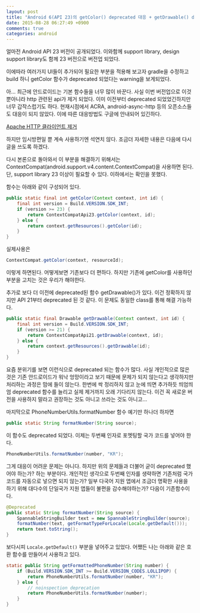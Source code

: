 ```yaml
---
layout: post
title: "Android 6(API 23)의 getColor() deprecated 대응 + getDrawable() deprecated"
date: 2015-08-28 06:27:49 +0900
comments: true
categories: android
---
```


얼마전 Android API 23 버전이 공개되었다. 이와함께 support library, design support library도 함께 23 버전으로 버전업 되었다.

이에따라 여러가지 UI들이 추가되어 필요한 부분을 적용해 보고자 gradle을 수정하고 build 하니 getColor 함수가 deprecated 되었다는 warning을 보게되었다.

아... 최근에 안드로이드는 기본 함수들을 너무 많이 바꾼다. 사실 이번 버전업으로 이것뿐아니라 http 관련된  api가 제거 되었다. 이미 이전부터 deprecated 되었었긴하지만 너무 갑작스럽기도 하다.
현재시점에서 ACRA, android-async-http 등의 오픈소스들도 대응이 되지 않았다. 이에 따른 대응방법도 구글에 안내되어 있긴하다.

[Apache HTTP 클라이언트 제거](https://developer.android.com/intl/ko/preview/behavior-changes.html#behavior-apache-http-client)

하지만 임시방편일 뿐 계속 사용하기엔 석연치 않다. 조금더 자세한 내용은 다음에 다시 글을 쓰도록 하겠다.

다시 본론으로 돌아와서 이 부분을 해결하기 위해서는 ContextCompat(android.support.v4.content.ContextCompat)을 사용하면 된다.
단, support library 23 이상이 필요할 수 있다. 이하에서는 확인을 못했다.

함수는 아래와 같이 구성되어 있다.

```java
public static final int getColor(Context context, int id) {
    final int version = Build.VERSION.SDK_INT;
    if (version >= 23) {
        return ContextCompatApi23.getColor(context, id);
    } else {
        return context.getResources().getColor(id);
    }
}
```

실제사용은

```java
ContextCompat.getColor(context, resourceId);
```
이렇게 하면된다. 어떻게보면 기존보다 더 편하다. 하지만 기존에 getColor를 사용하던 부분을 고치는 것은 우리가 해야한다.

추가로 보다 더 이전에 deprecated된 함수 getDrawable()가 있다. 이건 정확하지 않지만 API 21부터 deprecated 된 것 같다.
이 문제도 동일한 class를 통해 해결 가능하다.

```java
public static final Drawable getDrawable(Context context, int id) {
    final int version = Build.VERSION.SDK_INT;
    if (version >= 21) {
        return ContextCompatApi21.getDrawable(context, id);
    } else {
        return context.getResources().getDrawable(id);
    }
}
```

요즘 분위기를 보면 이런식으로 deprecated 되는 함수가 많다. 사실 개인적으로 많은 것은 기존 안드로이드가 워낙 엉망이라고 보기 때문에 문제가 되지 않는다고 생각하지만 처리하는 과정은 맘에 들이 않는다.
한번에 싹 정리하지 않고 눈에 띄면 추가하듯 띄엄띄엄 deprecated 함수를 늘리고 실제 제거까지 오래 기다리지 않는다. 이건 꼭 새로운 버전을 사용하지 말라고 권장하는 것도 아니고 쓰라는 것도 아니고...

마지막으로 PhoneNumberUtils.formatNumber 함수 예기만 하나더 하자면

```java
public static String formatNumber(String source);
```

이 함수도 deprecated 되었다. 이제는 두번째 인자로 포멧팅할 국가 코드를 넣어야 한다.

```java
PhoneNumberUtils.formatNumber(number, "KR");
```

그게 대응이 어려운 문제는 아니다. 하지만 위의 문제들과 더불어 굳이 deprecated 했어야 하는가? 하는 부분이다.
개인적인 생각으로 두번째 인자를 생략하면 기존처럼 국가코드를 자동으로 넣으면 되지 않는가? 일부 다국어 지원 앱에서 조금더 명확한 사용을 하기 위해 대다수의 단일국가 지원 앱들이 불편을 감수해야하는가?
다음이 기존함수이다.

```java
@Deprecated
public static String formatNumber(String source) {
    SpannableStringBuilder text = new SpannableStringBuilder(source);
    formatNumber(text, getFormatTypeForLocale(Locale.getDefault()));
    return text.toString();
}
```

보다시피 ```Locale.getDefault()``` 부분을 넣어주고 있었다. 어쨌든 나는 아래와 같은 호환 함수를 만들어서 사용하고 있다.

```java
static public String getFormattedPhoneNumber(String number) {
    if (Build.VERSION.SDK_INT >= Build.VERSION_CODES.LOLLIPOP) {
        return PhoneNumberUtils.formatNumber(number, "KR");
    } else {
        // noinspection deprecation
        return PhoneNumberUtils.formatNumber(number);
    }
}
```